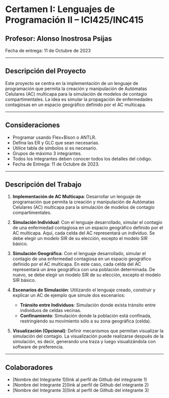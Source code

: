# Certamen I: Lenguajes de Programación II – ICI425/INC415

## Profesor: Alonso Inostrosa Psijas
Fecha de entrega: 11 de Octubre de 2023

---

## Descripción del Proyecto

Este proyecto se centra en la implementación de un lenguaje de programación que permita la creación y manipulación de Autómatas Celulares (AC) multicapa para la simulación de modelos de contagio compartimentales. La idea es simular la propagación de enfermedades contagiosas en un espacio geográfico definido por el AC multicapa.

---

## Consideraciones

- Programar usando Flex+Bison o ANTLR.
- Defina las ER y GLC que sean necesarias.
- Utilice tabla de símbolos si es necesario.
- Grupos de máximo 3 integrantes.
- Todos los integrantes deben conocer todos los detalles del código.
- Fecha de Entrega: 11 de Octubre de 2023.

---

## Descripción del Trabajo

1. **Implementación de AC Multicapa**: Desarrollar un lenguaje de programación que permita la creación y manipulación de Autómatas Celulares (AC) multicapa para la simulación de modelos de contagio compartimentales.

2. **Simulación Individual**: Con el lenguaje desarrollado, simular el contagio de una enfermedad contagiosa en un espacio geográfico definido por el AC multicapa. Aquí, cada celda del AC representará un individuo. Se debe elegir un modelo SIR de su elección, excepto el modelo SIR básico.

3. **Simulación Geográfica**: Con el lenguaje desarrollado, simular el contagio de una enfermedad contagiosa en un espacio geográfico definido por el AC multicapa. En este caso, cada celda del AC representará un área geográfica con una población determinada. De nuevo, se debe elegir un modelo SIR de su elección, excepto el modelo SIR básico.

4. **Escenarios de Simulación**: Utilizando el lenguaje creado, construir y explicar un AC de ejemplo que simule dos escenarios:
   - **Tránsito entre Individuos**: Simulación donde exista tránsito entre individuos de celdas vecinas.
   - **Confinamiento**: Simulación donde la población está confinada, restringiendo su movimiento sólo a su zona geográfica (celda).

5. **Visualización (Opcional)**: Definir mecanismos que permitan visualizar la simulación del contagio. La visualización puede realizarse después de la simulación, es decir, generando una traza y luego visualizándola con software de preferencia.

---

## Colaboradores

- [Nombre del Integrante 1](link al perfil de Github del integrante 1)
- [Nombre del Integrante 2](link al perfil de Github del integrante 2)
- [Nombre del Integrante 3](link al perfil de Github del integrante 3)
